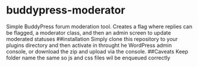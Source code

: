 # buddypress-moderator
Simple BuddyPress forum moderation tool.  Creates a flag where replies can be flagged, a moderator class, and then an admin screen to update moderated statuses
##installation
Simply clone this repository to your plugins directory and then activate in throught he WordPress admin console, or download the zip and upload via the console. 
##Caveats
Keep folder name the same so js and css files wil be enqueued correctly
